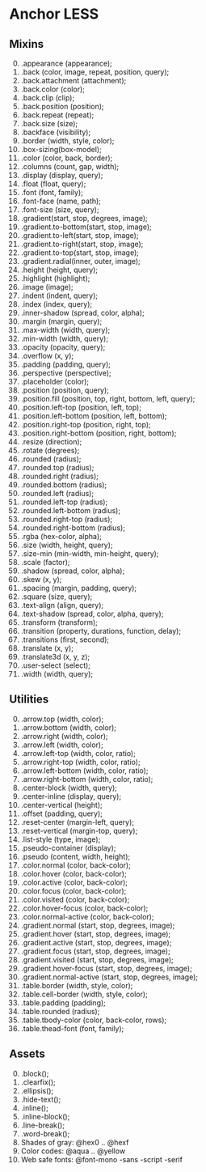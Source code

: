 # Anchor LESS

## Mixins

00. .appearance (appearance);
00. .back (color, image, repeat, position, query);
00. .back.attachment (attachment);
00. .back.color (color);
00. .back.clip (clip);
00. .back.position (position);
00. .back.repeat (repeat);
00. .back.size (size);
00. .backface (visibility);
00. .border (width, style, color);
00. .box-sizing(box-model);
00. .color (color, back, border);
00. .columns (count, gap, width);
00. .display (display, query);
00. .float (float, query);
00. .font (font, family);
00. .font-face (name, path);
00. .font-size (size, query);
00. .gradient(start, stop, degrees, image);
00. .gradient.to-bottom(start, stop, image);
00. .gradient.to-left(start, stop, image);
00. .gradient.to-right(start, stop, image);
00. .gradient.to-top(start, stop, image);
00. .gradient.radial(inner, outer, image);
00. .height (height, query);
00. .highlight (highlight);
00. .image (image);
00. .indent (indent, query);
00. .index (index, query);
00. .inner-shadow (spread, color, alpha);
00. .margin (margin, query);
00. .max-width (width, query);
00. .min-width (width, query);
00. .opacity (opacity, query);
00. .overflow (x, y);
00. .padding (padding, query);
00. .perspective (perspective);
00. .placeholder (color);
00. .position (position, query);
00. .position.fill (position, top, right, bottom, left, query);
00. .position.left-top (position, left, top);
00. .position.left-bottom (position, left, bottom);
00. .position.right-top (position, right, top);
00. .position.right-bottom (position, right, bottom);
00. .resize (direction);
00. .rotate (degrees);
00. .rounded (radius);
00. .rounded.top (radius);
00. .rounded.right (radius);
00. .rounded.bottom (radius);
00. .rounded.left (radius);
00. .rounded.left-top (radius);
00. .rounded.left-bottom (radius);
00. .rounded.right-top (radius);
00. .rounded.right-bottom (radius);
00. .rgba (hex-color, alpha);
00. .size (width, height, query);
00. .size-min (min-width, min-height, query);
00. .scale (factor);
00. .shadow (spread, color, alpha);
00. .skew (x, y);
00. .spacing (margin, padding, query);
00. .square (size, query);
00. .text-align (align, query);
00. .text-shadow (spread, color, alpha, query);
00. .transform (transform);
00. .transition (property, durations, function, delay);
00. .transitions (first, second);
00. .translate (x, y);
00. .translate3d (x, y, z);
00. .user-select (select);
00. .width (width, query);

## Utilities

00. .arrow.top (width, color);
00. .arrow.bottom (width, color);
00. .arrow.right (width, color);
00. .arrow.left (width, color);
00. .arrow.left-top (width, color, ratio);
00. .arrow.right-top (width, color, ratio);
00. .arrow.left-bottom (width, color, ratio);
00. .arrow.right-bottom (width, color, ratio);
00. .center-block (width, query);
00. .center-inline (display, query);
00. .center-vertical (height);
00. .offset (padding, query);
00. .reset-center (margin-left, query);
00. .reset-vertical (margin-top, query);
00. .list-style (type, image);
00. .pseudo-container (display);
00. .pseudo (content, width, height);
00. .color.normal (color, back-color);
00. .color.hover (color, back-color);
00. .color.active (color, back-color);
00. .color.focus (color, back-color);
00. .color.visited (color, back-color);
00. .color.hover-focus (color, back-color);
00. .color.normal-active (color, back-color);
00. .gradient.normal (start, stop, degrees, image);
00. .gradient.hover (start, stop, degrees, image);
00. .gradient.active (start, stop, degrees, image);
00. .gradient.focus (start, stop, degrees, image);
00. .gradient.visited (start, stop, degrees, image);
00. .gradient.hover-focus (start, stop, degrees, image);
00. .gradient.normal-active (start, stop, degrees, image);
00. .table.border (width, style, color);
00. .table.cell-border (width, style, color);
00. .table.padding (padding);
00. .table.rounded (radius);
00. .table.tbody-color (color, back-color, rows);
00. .table.thead-font (font, family);

## Assets

00. .block();
00. .clearfix();
00. .ellipsis();
00. .hide-text();
00. .inline();
00. .inline-block();
00. .line-break();
00. .word-break();
00. Shades of gray: @hex0 .. @hexf
00. Color codes: @aqua .. @yellow
00. Web safe fonts: @font-mono -sans -script -serif
